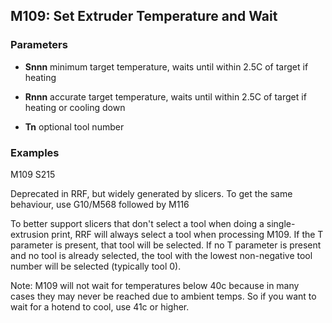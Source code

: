 ## M109: Set Extruder Temperature and Wait

### Parameters

- **Snnn** minimum target temperature, waits until within 2.5C of target if heating

- **Rnnn** accurate target temperature, waits until within 2.5C of target if heating or cooling down

- **Tn** optional tool number

### Examples

M109 S215

Deprecated in RRF, but widely generated by slicers. To get the same behaviour, use G10/M568 followed by M116

To better support slicers that don't select a tool when doing a single-extrusion print, RRF will always select a tool when processing M109. If the T parameter is present, that tool will be selected. If no T parameter is present and no tool is already selected, the tool with the lowest non-negative tool number will be selected (typically tool 0).

Note: M109 will not wait for temperatures below 40c because in many cases they may never be reached due to ambient temps. So if you want to wait for a hotend to cool, use 41c or higher.

